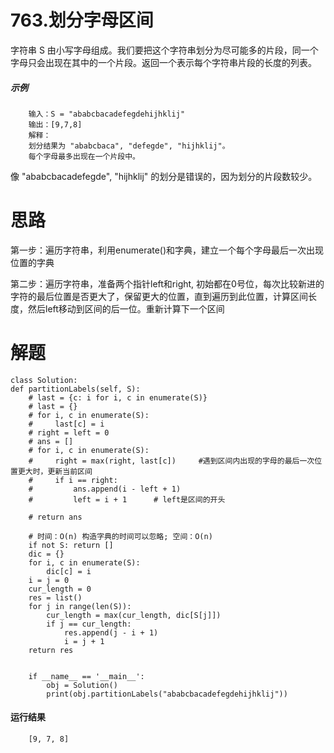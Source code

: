 # 763.划分字母区间
字符串 S 由小写字母组成。我们要把这个字符串划分为尽可能多的片段，同一个字母只会出现在其中的一个片段。返回一个表示每个字符串片段的长度的列表。
##### 示例
        输入：S = "ababcbacadefegdehijhklij"
        输出：[9,7,8]
        解释：
        划分结果为 "ababcbaca", "defegde", "hijhklij"。
        每个字母最多出现在一个片段中。
像 "ababcbacadefegde", "hijhklij" 的划分是错误的，因为划分的片段数较少。
# 思路
第一步：遍历字符串，利用enumerate()和字典，建立一个每个字母最后一次出现位置的字典

第二步：遍历字符串，准备两个指针left和right, 初始都在0号位，每次比较新进的字符的最后位置是否更大了，保留更大的位置，直到遍历到此位置，计算区间长度，然后left移动到区间的后一位。重新计算下一个区间
# 解题
    class Solution:
    def partitionLabels(self, S):
        # last = {c: i for i, c in enumerate(S)}
        # last = {}
        # for i, c in enumerate(S):
        #     last[c] = i
        # right = left = 0
        # ans = []
        # for i, c in enumerate(S):
        #     right = max(right, last[c])     #遇到区间内出现的字母的最后一次位置更大时，更新当前区间
        #     if i == right:
        #         ans.append(i - left + 1)
        #         left = i + 1      # left是区间的开头

        # return ans

        # 时间：O(n) 构造字典的时间可以忽略; 空间：O(n)
        if not S: return []
        dic = {}
        for i, c in enumerate(S):
            dic[c] = i
        i = j = 0
        cur_length = 0
        res = list()
        for j in range(len(S)):
            cur_length = max(cur_length, dic[S[j]])
            if j == cur_length:
                res.append(j - i + 1)
                i = j + 1
        return res


        if __name__ == '__main__':
            obj = Solution()
            print(obj.partitionLabels("ababcbacadefegdehijhklij"))
            
#### 运行结果
        [9, 7, 8]
